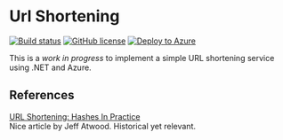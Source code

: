 # Url Shortening

[![Build status](https://ci.appveyor.com/api/projects/status/bdr6q9t088l8c81c?svg=true)](https://ci.appveyor.com/project/jfoshee/urlshortening)
[![GitHub license](https://img.shields.io/badge/license-MIT-blue.svg)](https://raw.githubusercontent.com/Durwella/UrlShortening/master/LICENSE)
[![Deploy to Azure](https://img.shields.io/badge/deploy!-Azure-6EC0D9.svg)](https://azuredeploy.net/)

This is a *work in progress* to implement a simple URL shortening service using .NET and Azure.

## References

[URL Shortening: Hashes In Practice](http://blog.codinghorror.com/url-shortening-hashes-in-practice/)  
Nice article by Jeff Atwood. Historical yet relevant.
